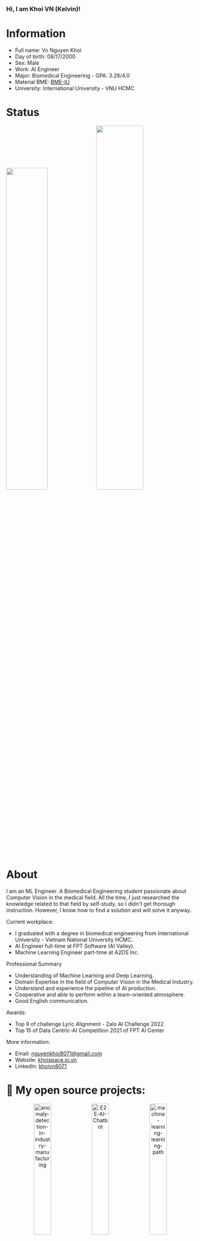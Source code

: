 ### Hi, I am Khoi VN (Kelvin)!

# Information

- Full name: Vo Nguyen Khoi
- Day of birth: 08/17/2000
- Sex: Male
- Work: AI Engineer
- Major: Biomedical Engineering - GPA: 3.28/4.0
- Material BME: <a href="https://drive.google.com/drive/folders/1Z6FldasTFjdDnYaiwan6FNiLvypjnDw9">BME-IU</a>
- University: International University - VNU HCMC

# Status
<p>
  <picture>
<source
  srcset="https://github-readme-stats.vercel.app/api?username=vnk8071&show_icons=true&theme=transparent"
  media="(prefers-color-scheme: dark)"
/>
<img width="47%" src="[https://github-readme-stats.vercel.app/api?username=vnk8071&show_icons=true&theme=transparent](https://github-readme-stats.vercel.app/api?username=vnk8071&show_icons=true&theme=transparent)"/>
</picture>
  <img width="50%" src="https://github-readme-streak-stats.herokuapp.com/?user=vnk8071&theme=github-dark-blue&date_format=M%20j%5B%2C%20Y%5D"/></p>

<p align="center"></p>

# About
I am an ML Engineer.
A Biomedical Engineering student passionate about Computer Vision in the medical field. All the time, I just researched the knowledge related to that field by self-study, so I didn't get thorough instruction. However, I know how to find a solution and will solve it anyway.

Current workplace:

- I graduated with a degree in biomedical engineering from International University - Vietnam National University HCMC.
- AI Engineer full-time at FPT Software (AI Valley).
- Machine Learning Engineer part-time at A2DS Inc.

Professional Summary

- Understanding of Machine Learning and Deep Learning.
- Domain Expertise in the field of Computer Vision in the Medical Industry.
- Understand and experience the pipeline of AI production.
- Cooperative and able to perform within a team-oriented atmosphere.
- Good English communication.

Awards:

- Top 9 of challenge Lyric Alignment - Zalo AI Challenge 2022
- Top 15 of Data Centric-AI Competition 2021 of FPT AI Center

More information:

- Email: nguyenkhoi8071@gmail.com
- Website: <a href="https://khoispace.io.vn">khoispace.io.vn</a>
- Linkedin: <a href="https://www.linkedin.com/in/khoivn8071">khoivn8071</a>

# 📘 My open source projects:
<p align="center">
  <a href="https://github.com/vnk8071/anomaly-detection-in-industry-manufacturing"><img width="30%" src="https://denvercoder1-github-readme-stats.vercel.app/api/pin/?username=vnk8071&repo=anomaly-detection-in-industry-manufacturing&hide_border=true&bg_color=1F222E&title_color=0080FF&icon_color=F8D866&theme=react&show_icons=false" alt="anomaly-detection-in-industry-manufacturing"></a>
  <a href="https://github.com/vnk8071/E2E-AI-Chatbot"><img width="30%" src="https://denvercoder1-github-readme-stats.vercel.app/api/pin/?username=vnk8071&repo=E2E-AI-Chatbot&hide_border=true&bg_color=1F222E&title_color=0080FF&icon_color=F8D866&theme=react&show_icons=false" alt="E2E-AI-Chatbot"></a>
  <a href="https://github.com/vnk8071/machine-learning-learning-path"><img width="30%" src="https://denvercoder1-github-readme-stats.vercel.app/api/pin/?username=vnk8071&repo=machine-learning-learning-path&hide_border=true&bg_color=1F222E&title_color=0080FF&icon_color=F8D866&theme=react&show_icons=false" alt="machine-learning-learning-path"></a>
  <a href="https://github.com/vnk8071/background-music-generation"><img width="30%" src="https://denvercoder1-github-readme-stats.vercel.app/api/pin/?username=vnk8071&repo=background-music-generation&hide_border=true&bg_color=1F222E&title_color=0080FF&icon_color=F8D866&theme=react&show_icons=false" alt="background-music-generation"></a>
  <a href="https://github.com/vnk8071/AI-on-Cpp"><img width="30%" src="https://denvercoder1-github-readme-stats.vercel.app/api/pin/?username=vnk8071&repo=AI-on-Cpp&theme=react&bg_color=1F222E&title_color=0080FF&icon_color=F8D866&hide_border=true&show_icons=false" alt="AI-on-Cpp"></a>
  <a href="https://github.com/vnk8071/CTA-Zero9-ZAIC2022-Lyric-Alignment"><img width="30%" src="https://denvercoder1-github-readme-stats.vercel.app/api/pin/?username=vnk8071&repo=CTA-Zero9-ZAIC2022-Lyric-Alignment&hide_border=true&bg_color=1F222E&title_color=0080FF&icon_color=F8D866&theme=react&show_icons=false" alt="CTA-Zero9-ZAIC2022-Lyric-Alignment"></a>
  <a href="https://github.com/DatacollectorVN/fpt-ai-data-competition"><img width="30%" src="https://denvercoder1-github-readme-stats.vercel.app/api/pin/?username=DatacollectorVN&repo=fpt-ai-data-competition&hide_border=true&bg_color=1F222E&title_color=0080FF&icon_color=F8D866&theme=react&show_icons=false" alt="fpt-ai-data-competition"></a>
  <a href="https://github.com/vnk8071/yolov5-mask-detection"><img width="30%" src="https://denvercoder1-github-readme-stats.vercel.app/api/pin/?username=vnk8071&repo=yolov5-mask-detection&hide_border=true&bg_color=1F222E&title_color=0080FF&icon_color=F8D866&theme=react&show_icons=false" alt="yolov5-mask-detection"></a>  
  <a href="https://github.com/vnk8071/nli-end-to-end"><img width="30%" src="https://denvercoder1-github-readme-stats.vercel.app/api/pin/?username=vnk8071&repo=nli-end-to-end&hide_border=true&bg_color=1F222E&title_color=0080FF&icon_color=F8D866&theme=react&show_icons=false" alt="nli-end-to-end"></a>
</p>

<p align="left">
  <a href="https://github.com/vnk8071?tab=repositories&sort=stargazers"><img alt="All Repositories" title="All Repositories" src="https://custom-icon-badges.herokuapp.com/badge/-All%20Repositories-2962FF?style=for-the-badge&logoColor=white&logo=repo"/></a>
</p>
